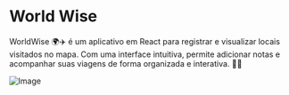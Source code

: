 # World Wise

WorldWise 🌍✈️ é um aplicativo em React para registrar e visualizar locais visitados no mapa. Com uma interface intuitiva, permite adicionar notas e acompanhar suas viagens de forma organizada e interativa. 🚀📍

![Image](https://github.com/user-attachments/assets/e5a95c14-d321-468e-bd3c-dcfc5597ef9f)
